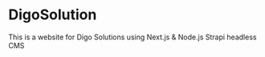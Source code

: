 # DigoSolution
This is a website for Digo Solutions using Next.js &amp; Node.js Strapi headless CMS
